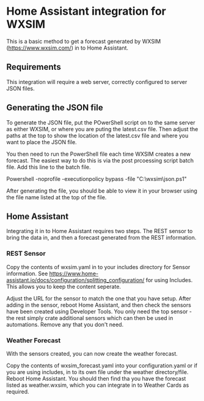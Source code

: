 # Home Assistant integration for WXSIM
This is a basic method to get a forecast generated by WXSIM (https://www.wxsim.com/) in to Home Assistant. 

## Requirements

This integration will require a web server, correctly configured to server JSON files. 

## Generating the JSON file

To generate the JSON file, put the POwerShell script on to the same server as either WXSIM, or where you are puting the latest.csv file.
Then adjust the paths at the top to show the location of the latest.csv file and where you want to place the JSON file. 

You then need to run the PowerShell file each time WXSIM creates a new forecast. The easiest way to do this is via the post prcoessing script batch file. 
Add this line to the batch file. 

Powershell -noprofile -executionpolicy bypass -file "C:\wxsim\json.ps1"

After generating the file, you should be able to view it in your browser using the file name listed at the top of the file. 

## Home Assistant

Integrating it in to Home Assistant requires two steps. The REST sensor to bring the data in, and then a forecast generated from the REST information. 

### REST Sensor

Copy the contents of wxsim.yaml in to your includes directory for Sensor information. See https://www.home-assistant.io/docs/configuration/splitting_configuration/ for using Includes. 
This allows you to keep the content seperate. 

Adjust the URL for the sensor to match the one that you have setup. After adding in the sensor, reboot Home Assistant, and then check the sensors have been created using Developer Tools. 
You only need the top sensor - the rest simply crate additional sensors which can then be used in automations. Remove any that you don't need. 

### Weather Forecast

With the sensors created, you can now create the weather forecast. 

Copy the contents of wxsim_forecast.yaml into your configuration.yaml or if you are using includes, in to its own file under the weather directory/file. 
Reboot Home Assistant. You should then find tha you have the forecast listed as weather.wxsim, which you can integrate in to Weather Cards as required. 

